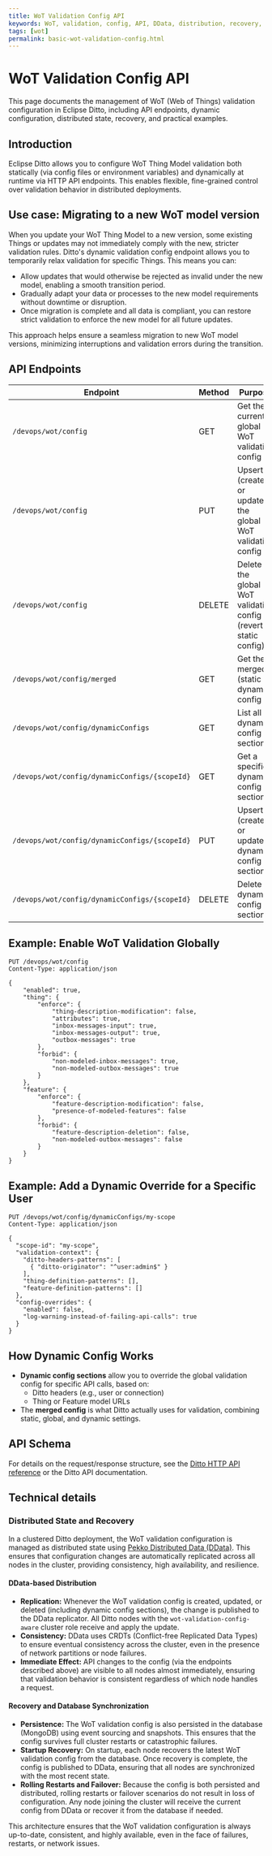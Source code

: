 ```yaml
---
title: WoT Validation Config API
keywords: WoT, validation, config, API, DData, distribution, recovery, example
tags: [wot]
permalink: basic-wot-validation-config.html
---
```


# WoT Validation Config API

This page documents the management of WoT (Web of Things) validation configuration in Eclipse Ditto, including API endpoints, dynamic configuration, distributed state, recovery, and practical examples.

## Introduction

Eclipse Ditto allows you to configure WoT Thing Model validation both statically (via config files or environment variables) and dynamically at runtime via HTTP API endpoints. This enables flexible, fine-grained control over validation behavior in distributed deployments.

## Use case: Migrating to a new WoT model version

When you update your WoT Thing Model to a new version, some existing Things or updates may not immediately comply with the new, stricter validation rules. Ditto's dynamic validation config endpoint allows you to temporarily relax validation for specific Things. This means you can:

- Allow updates that would otherwise be rejected as invalid under the new model, enabling a smooth transition period.
- Gradually adapt your data or processes to the new model requirements without downtime or disruption.
- Once migration is complete and all data is compliant, you can restore strict validation to enforce the new model for all future updates.

This approach helps ensure a seamless migration to new WoT model versions, minimizing interruptions and validation errors during the transition.

## API Endpoints

| Endpoint | Method | Purpose                                                           |
|----------|--------|-------------------------------------------------------------------|
| `/devops/wot/config` | GET | Get the current global WoT validation config                      |
| `/devops/wot/config` | PUT | Upsert (create or update) the global WoT validation config        |
| `/devops/wot/config` | DELETE | Delete the global WoT validation config (revert to static config) |
| `/devops/wot/config/merged` | GET | Get the merged (static + dynamic) config                          |
| `/devops/wot/config/dynamicConfigs` | GET | List all dynamic config sections                                  |
| `/devops/wot/config/dynamicConfigs/{scopeId}` | GET | Get a specific dynamic config section                             |
| `/devops/wot/config/dynamicConfigs/{scopeId}` | PUT | Upsert (create or update) a dynamic config section                |
| `/devops/wot/config/dynamicConfigs/{scopeId}` | DELETE | Delete a dynamic config section                                   |

## Example: Enable WoT Validation Globally

```http
PUT /devops/wot/config
Content-Type: application/json

{
    "enabled": true,
    "thing": {
        "enforce": {
            "thing-description-modification": false,
            "attributes": true,
            "inbox-messages-input": true,
            "inbox-messages-output": true,
            "outbox-messages": true
        },
        "forbid": {
            "non-modeled-inbox-messages": true,
            "non-modeled-outbox-messages": true
        }
    },
    "feature": {
        "enforce": {
            "feature-description-modification": false,
            "presence-of-modeled-features": false
        },
        "forbid": {
            "feature-description-deletion": false,
            "non-modeled-outbox-messages": false
        }
    }
}
```

## Example: Add a Dynamic Override for a Specific User

```http
PUT /devops/wot/config/dynamicConfigs/my-scope
Content-Type: application/json

{
  "scope-id": "my-scope",
  "validation-context": {
    "ditto-headers-patterns": [
      { "ditto-originator": "^user:admin$" }
    ],
    "thing-definition-patterns": [],
    "feature-definition-patterns": []
  },
  "config-overrides": {
    "enabled": false,
    "log-warning-instead-of-failing-api-calls": true
  }
}
```

## How Dynamic Config Works

- **Dynamic config sections** allow you to override the global validation config for specific API calls, based on:
  - Ditto headers (e.g., user or connection)
  - Thing or Feature model URLs
- The **merged config** is what Ditto actually uses for validation, combining static, global, and dynamic settings.

## API Schema

For details on the request/response structure, see the [Ditto HTTP API reference](/http-api-doc.html) or the Ditto API documentation.

## Technical details

### Distributed State and Recovery

In a clustered Ditto deployment, the WoT validation configuration is managed as distributed state using [Pekko Distributed Data (DData)](https://pekko.apache.org/docs/pekko/current/typed/distributed-data.html). This ensures that configuration changes are automatically replicated across all nodes in the cluster, providing consistency, high availability, and resilience.

#### DData-based Distribution

- **Replication:** Whenever the WoT validation config is created, updated, or deleted (including dynamic config sections), the change is published to the DData replicator. All Ditto nodes with the `wot-validation-config-aware` cluster role receive and apply the update.
- **Consistency:** DData uses CRDTs (Conflict-free Replicated Data Types) to ensure eventual consistency across the cluster, even in the presence of network partitions or node failures.
- **Immediate Effect:** API changes to the config (via the endpoints described above) are visible to all nodes almost immediately, ensuring that validation behavior is consistent regardless of which node handles a request.

#### Recovery and Database Synchronization

- **Persistence:** The WoT validation config is also persisted in the database (MongoDB) using event sourcing and snapshots. This ensures that the config survives full cluster restarts or catastrophic failures.
- **Startup Recovery:** On startup, each node recovers the latest WoT validation config from the database. Once recovery is complete, the config is published to DData, ensuring that all nodes are synchronized with the most recent state.
- **Rolling Restarts and Failover:** Because the config is both persisted and distributed, rolling restarts or failover scenarios do not result in loss of configuration. Any node joining the cluster will receive the current config from DData or recover it from the database if needed.

This architecture ensures that the WoT validation configuration is always up-to-date, consistent, and highly available, even in the face of failures, restarts, or network issues. 